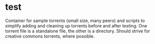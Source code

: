 # test
Container for sample torrents (small size, many peers) and scripts to simplify adding and cleaning up torrents before and after testing.
One torrent file is a standalone file, the other is a directory.
Should strive for creative commons torrents, where possible.